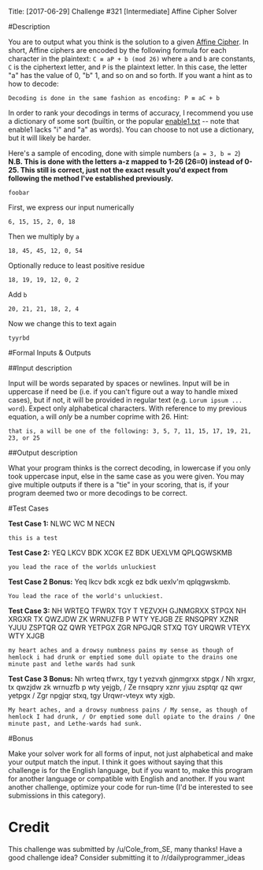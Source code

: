 Title: [2017-06-29] Challenge #321 [Intermediate] Affine Cipher Solver

#Description

You are to output what you think is the solution to a given [Affine Cipher](https://en.wikipedia.org/wiki/Affine_cipher). In short, Affine ciphers are encoded by the following formula for each character in the plaintext: `C ≡ aP + b (mod 26)` where `a` and `b` are constants, `C` is the ciphertext letter, and `P` is the plaintext letter. In this case, the letter "a" has the value of 0, "b" 1, and so on and so forth. If you want a hint as to how to decode:

    Decoding is done in the same fashion as encoding: P ≡ aC + b

In order to rank your decodings in terms of accuracy, I recommend you use a dictionary of some sort (builtin, or the popular [enable1.txt](http://norvig.com/ngrams/enable1.txt) -- note that enable1 lacks "i" and "a" as words). You can choose to not use a dictionary, but it will likely be harder.

Here's a sample of encoding, done with simple numbers (`a = 3, b = 2`) **N.B. This is done with the letters a-z mapped to 1-26 (26≡0) instead of 0-25. This still is correct, just not the exact result you'd expect from following the method I've established previously.**

`foobar`

First, we express our input numerically

`6, 15, 15, 2, 0, 18`

Then we multiply by `a`

`18, 45, 45, 12, 0, 54`

Optionally reduce to least positive residue

`18, 19, 19, 12, 0, 2`

Add `b`

`20, 21, 21, 18, 2, 4`

Now we change this to text again

`tyyrbd`

#Formal Inputs & Outputs

##Input description

Input will be words separated by spaces or newlines. Input will be in uppercase if need be (i.e. if you can't figure out a way to handle mixed cases), but if not, it will be provided in regular text (e.g. `Lorum ipsum ... word`). Expect only alphabetical characters. With reference to my previous equation, `a` will *only* be a number coprime with 26. Hint:

    that is, a will be one of the following: 3, 5, 7, 11, 15, 17, 19, 21, 23, or 25


##Output description

What your program thinks is the correct decoding, in lowercase if you only took uppercase input, else in the same case as you were given. You may give multiple outputs if there is a "tie" in your scoring, that is, if your program deemed two or more decodings to be correct.


#Test Cases

**Test Case 1:** NLWC WC M NECN

    this is a test

**Test Case 2:** YEQ LKCV BDK XCGK EZ BDK UEXLVM QPLQGWSKMB

    you lead the race of the worlds unluckiest

**Test Case 2 Bonus:** Yeq lkcv bdk xcgk ez bdk uexlv'm qplqgwskmb.

    You lead the race of the world's unluckiest.

**Test Case 3:** NH WRTEQ TFWRX TGY T YEZVXH GJNMGRXX STPGX NH XRGXR TX QWZJDW ZK WRNUZFB P WTY YEJGB ZE RNSQPRY XZNR YJUU ZSPTQR QZ QWR YETPGX ZGR NPGJQR STXQ TGY URQWR VTEYX WTY XJGB

    my heart aches and a drowsy numbness pains my sense as though of hemlock i had drunk or emptied some dull opiate to the drains one minute past and lethe wards had sunk

**Test Case 3 Bonus:** Nh wrteq tfwrx, tgy t yezvxh gjnmgrxx stpgx / Nh xrgxr, tx qwzjdw zk wrnuzfb p wty yejgb, / Ze rnsqpry xznr yjuu zsptqr qz qwr yetpgx / Zgr npgjqr stxq, tgy Urqwr-vteyx wty xjgb.

    My heart aches, and a drowsy numbness pains / My sense, as though of hemlock I had drunk, / Or emptied some dull opiate to the drains / One minute past, and Lethe-wards had sunk.

#Bonus

Make your solver work for all forms of input, not just alphabetical and make your output match the input. I think it goes without saying that this challenge is for the English language, but if you want to, make this program for another language or compatible with English and another. If you want another challenge, optimize your code for run-time (I'd be interested to see submissions in this category).

# Credit

This challenge was submitted by /u/Cole_from_SE, many thanks! Have a good challenge idea? Consider submitting it to /r/dailyprogrammer_ideas
